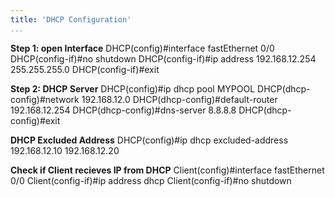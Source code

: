 ```yaml
---
title: 'DHCP Configuration'
...
```


**Step 1: open Interface**
DHCP(config)#interface fastEthernet 0/0
DHCP(config-if)#no shutdown
DHCP(config-if)#ip address 192.168.12.254 255.255.255.0
DHCP(config-if)#exit

**Step 2: DHCP Server**
DHCP(config)#ip dhcp pool MYPOOL
DHCP(dhcp-config)#network 192.168.12.0
DHCP(dhcp-config)#default-router 192.168.12.254
DHCP(dhcp-config)#dns-server 8.8.8.8
DHCP(dhcp-config)#exit

**DHCP Excluded Address**
DHCP(config)#ip dhcp excluded-address 192.168.12.10 192.168.12.20

**Check if Client recieves IP from DHCP**
Client(config)#interface fastEthernet 0/0
Client(config-if)#ip address dhcp
Client(config-if)#no shutdown